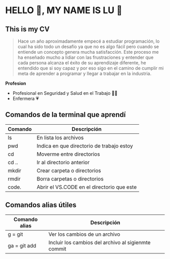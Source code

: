 # HELLO 👋, MY NAME IS LU 🦄
## This is my CV 
>Hace un año aproximadamente empecé a estudiar programación, lo cual ha sido todo un desafío ya que no es algo fácil pero cuando se entiende un concepto genera mucha satisfacción. Este proceso me ha enseñado mucho a lidiar con las frustraciones y entender que cada persona alcanza el éxito de su aprendizaje diferente, he entendido que si soy capaz y por eso sigo en el camino de cumplir mi meta de aprender a programar y llegar a trabajar en la industria.

**Profesion**
* Profesional en Seguridad y Salud en el Trabajo 👩‍⚕️
* Enfermera 💗

## Comandos de la terminal que aprendí
| Comando | Descripción                                |
----------|--------------------------------------------|
| ls      | En lista los archivos                      |
| pwd     | Indica en que directorio de trabajo estoy  | 
| cd      | Moverme entre directorios                  |  
| cd ..   | Ir al directorio anterior                  |
| mkdir   | Crear carpeta  o directorios               | 
| rmdir   | Borra carpetas o directorios               |
| code.   | Abrir el VS.CODE en el directorio que este |

## Comandos alias útiles
| Comando alias | Descripción                                         |
----------------|-----------------------------------------------------|
| g = git       | Ver los cambios de un archivo                       |
| ga = git add  | Incluir los cambios del archivo al sigienmte commit |
